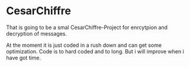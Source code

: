 # CesarChiffre
That is going to be a smal CesarChiffre-Project for enrcytpion and decryption of messages.

At the moment it is just coded in a rush down and can get some optimization. Code is to hard coded and to long. But i will improve when i have got time.